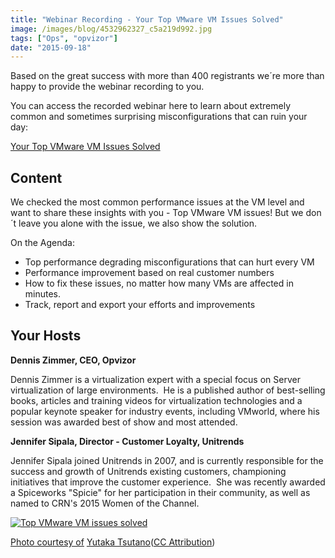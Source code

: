 ```yaml
---
title: "Webinar Recording - Your Top VMware VM Issues Solved"
image: /images/blog/4532962327_c5a219d992.jpg
tags: ["Ops", "opvizor"]
date: "2015-09-18"
---
```


Based on the great success with more than 400 registrants we´re more than happy to provide the webinar recording to you.

You can access the recorded webinar here to learn about extremely common and sometimes surprising misconfigurations that can ruin your day: 

[Your Top VMware VM Issues Solved](http://try.opvizor.com/health-analyzer-unitrends-webinar/ "Your Top VMware VM Issues Solved")

## Content

We checked the most common performance issues at the VM level and want to share these insights with you - Top VMware VM issues! But we don´t leave you alone with the issue, we also show the solution.

On the Agenda:

- Top performance degrading misconfigurations that can hurt every VM
- Performance improvement based on real customer numbers
- How to fix these issues, no matter how many VMs are affected in minutes.
- Track, report and export your efforts and improvements

## Your Hosts

**Dennis Zimmer, CEO, Opvizor**

Dennis Zimmer is a virtualization expert with a special focus on Server virtualization of large environments.  He is a published author of best-selling books, articles and training videos for virtualization technologies and a popular keynote speaker for industry events, including VMworld, where his session was awarded best of show and most attended.

**Jennifer Sipala, Director - Customer Loyalty, Unitrends**

Jennifer Sipala joined Unitrends in 2007, and is currently responsible for the success and growth of Unitrends existing customers, championing initiatives that improve the customer experience.  She was recently awarded a Spiceworks "Spicie" for her participation in their community, as well as named to CRN's 2015 Women of the Channel.

[![Top VMware VM issues solved](/images/blog/4532962327_c5a219d992.jpg)](http://try.opvizor.com/health-analyzer-unitrends-webinar/)

[](http://try.opvizor.com/health-analyzer-unitrends-webinar/)

[Photo courtesy of](http://try.opvizor.com/health-analyzer-unitrends-webinar/) [Yutaka Tsutano](https://www.flickr.com/photos/23208360@N07/4532962327/)([CC Attribution](http://creativecommons.org/licenses/by/3.0/))
